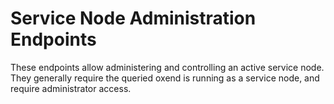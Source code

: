 # Service Node Administration Endpoints

These endpoints allow administering and controlling an active service node.  They generally require
the queried oxend is running as a service node, and require administrator access.
